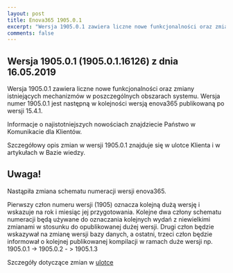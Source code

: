 ```yaml
---
layout: post
title: Enova365 1905.0.1
excerpt: "Wersja 1905.0.1 zawiera liczne nowe funkcjonalności oraz zmiany istniejących mechanizmów w poszczególnych obszarach systemu. Wersja numer 1905.0.1 jest następną w kolejności wersją enova365 publikowaną po wersji 15.4.1."
comments: false
---
```


## Wersja 1905.0.1 (1905.0.1.16126) z dnia 16.05.2019

Wersja 1905.0.1 zawiera liczne nowe funkcjonalności oraz zmiany istniejących mechanizmów w poszczególnych obszarach systemu. Wersja numer 1905.0.1 jest następną w kolejności wersją enova365 publikowaną po wersji 15.4.1.

Informacje o najistotniejszych nowościach znajdziecie Państwo w Komunikacie dla Klientów.

Szczegółowy opis zmian w wersji 1905.0.1 znajduje się w ulotce Klienta i w artykułach w Bazie wiedzy.
## Uwaga!
Nastąpiła zmiana schematu numeracji wersji enova365.

Pierwszy człon numeru wersji (1905) oznacza kolejną dużą wersję i wskazuje na rok i miesiąc jej przygotowania. Kolejne dwa człony schematu numeracji będą używane do oznaczania kolejnych wydań z niewielkimi zmianami w stosunku do opublikowanej dużej wersji. Drugi człon będzie wskazywał na zmianę wersji bazy danych, a ostatni, trzeci człon będzie informował o kolejnej publikowanej kompilacji w ramach duże wersji np. 1905.0.1 -> 1905.0.2 - > 1905.1.3

Szczegóły dotyczące zmian w <a href="http://www.enova365.cloud/instalatory/archiwalne/enova365_1905.0.1_ulotka_klienta.htm" target="_blank">ulotce</a>
